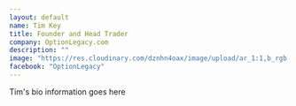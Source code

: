```yaml
---
layout: default
name: Tim Key
title: Founder and Head Trader
company: OptionLegacy.com
description: ""
image: "https://res.cloudinary.com/dznhn4oax/image/upload/ar_1:1,b_rgb:ffffff,bo_5px_solid_rgb:ffffff,c_fill,g_auto,r_max/v1547399929/tim.jpg"
facebook: "OptionLegacy"
---
```

Tim's bio information goes here
